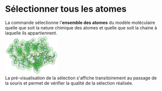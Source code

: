 # Sélectionner tous les atomes
La commande sélectionne l'**ensemble des atomes** du modèle moléculaire quelle que soit la nature chimique des atomes et quelle que soit la chaine à laquelle ils appartiennent.   
![Sélection](static/img/select.png)   
La pré-visualisation de la sélection s'affiche transitoirement au passage de la souris et permet de vérifier la qualité de la sélection réalisée.